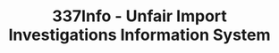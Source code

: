 ---
layout: default
bigquery: https://console.cloud.google.com/bigquery?p=patents-public-data&d=usitc_investigations&page=dataset&project=sheets-management-319211
citation: US International Trade Commission 337Info Unfair Import Investigations Information
  System
contributors: US International Trade Comission
cost: None
description: US International Trade Commission 337Info Unfair Import Investigations
  Information System contains data on investigations done under Section 337. Section
  337 declares the infringement of certain statutory intellectual property rights
  and other forms of unfair competition in import trade to be unlawful practices.
  Most Section 337 investigations involve allegations of patent or registered trademark
  infringement.
documentation: FAQ and tutorial available on the site
last_edit: 04/08/2022, 23:26:09
location: https://pubapps2.usitc.gov/337external/
maintained_by: US International Trade Comission
schema_fields:
- finalIdOnViolationDue
- investigationTermDate
- patentNumber
- respondent
- scheduledEndDateEvidHear
- teoIdIssueDate
- targetDate
- copyrightNumbers
- ouiiAttorney
- cafcAppeals
- internalRemand
- finalIdOnViolationIssue
- investigationType
- docketNo
- scheduledStartDateEvidHear
- actualEndDateEvidHear
- teoReliefGranted
- publication_number
- teoIdDueDate
- startDateMarkmanHearing
- id
- aljAssigned
- ouiiParticipation
- patentNumbers
- finalDetViolation
- dateOfPublicationFrNotice
- dateComplaintFiled
- currentStatus
- finalDetNoViolation
- gcAttorney
- actualStartDateEvidHear
- markmanHearing
- issueDateOtherNonFinal
- teoProceedingInvolved
- complainant
- trademarkNumbers
- lastUpdated
- currentActiveALJ
- endDateMarkmanHearing
- investigationNo
- dateCreated
- invUnfairAct
- htsNumbers
- title
shortname: unfair_import_investigations
tags:
- import
- legal
- trade
timeframe: 2008-2021 (prior to 2008 downloadable as a JSON file)
title: 337Info - Unfair Import Investigations Information System
uuid: 2721f5ec-e599-4890-9265-9706719fc71e
---